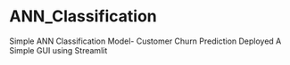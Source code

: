 # ANN_Classification
Simple ANN Classification Model-
Customer Churn Prediction
Deployed A Simple GUI using Streamlit
